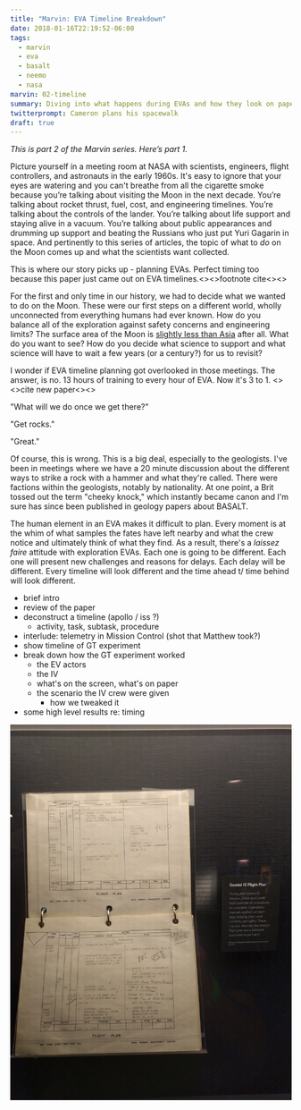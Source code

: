 ```yaml
---
title: "Marvin: EVA Timeline Breakdown"
date: 2018-01-16T22:19:52-06:00
tags:
  - marvin
  - eva
  - basalt
  - neemo
  - nasa
marvin: 02-timeline
summary: Diving into what happens during EVAs and how they look on paper.
twitterprompt: Cameron plans his spacewalk
draft: true
---
```


_This is part 2 of the Marvin series. Here’s part 1._

Picture yourself in a meeting room at NASA with scientists, engineers, flight controllers, and astronauts in the early 1960s. It's easy to ignore that your eyes are watering and you can't breathe from all the cigarette smoke because you’re talking about visiting the Moon in the next decade. You’re talking about rocket thrust, fuel, cost, and engineering timelines. You’re talking about the controls of the lander. You’re talking about life support and staying alive in a vacuum. You’re talking about public appearances and drumming up support and beating the Russians who just put Yuri Gagarin in space. And pertinently to this series of articles, the topic of what to _do_ on the Moon comes up and what the scientists want collected.

This is where our story picks up - planning EVAs. Perfect timing too because this paper just came out on EVA timelines.<><>footnote cite<><>

For the first and only time in our history, we had to decide what we wanted to do on the Moon. These were our first steps on a different world, wholly unconnected from everything humans had ever known. How do you balance all of the exploration against safety concerns and engineering limits? The surface area of the Moon is [slightly less than Asia](https://www.universetoday.com/20489/moon-compared-to-earth/) after all. What do you want to see? How do you decide what science to support and what science will have to wait a few years (or a century?) for us to revisit?

I wonder if EVA timeline planning got overlooked in those meetings. The answer, is no. 13 hours of training to every hour of EVA. Now it's 3 to 1. <><>cite new paper<><>

"What will we do once we get there?"

"Get rocks."

"Great."

Of course, this is wrong. This is a big deal, especially to the geologists. I've been in meetings where we have a 20 minute discussion about the different ways to strike a rock with a hammer and what they're called. There were factions within the geologists, notably by nationality. At one point, a Brit tossed out the term "cheeky knock," which instantly became canon and I'm sure has since been published in geology papers about BASALT.

The human element in an EVA makes it difficult to plan. Every moment is at the whim of what samples the fates have left nearby and what the crew notice and ultimately think of what they find. As a result, there's a _laissez faire_ attitude with exploration EVAs. Each one is going to be different. Each one will present new challenges and  reasons for delays. Each delay will be different. Every timeline will look different and the time ahead t/ time behind will look different.

* brief intro
* review of the paper
* deconstruct a timeline (apollo / iss ?)
	- activity, task, subtask, procedure
* interlude: telemetry in Mission Control (shot that Matthew took?)
* show timeline of GT experiment
* break down how the GT experiment worked
	- the EV actors
	- the IV
	- what's on the screen, what's on paper
	- the scenario the IV crew were given
		+ how we tweaked it
* some high level results re: timing

![<-FULLWIDTH->gemini 12 flight plan that looks like a spreadsheet](gemini_12_flight_plan.jpg)

